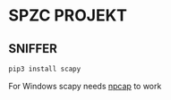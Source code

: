 # SPZC PROJEKT


## SNIFFER


``` bash
pip3 install scapy
```
For Windows scapy needs [npcap](https://npcap.com/) to work



